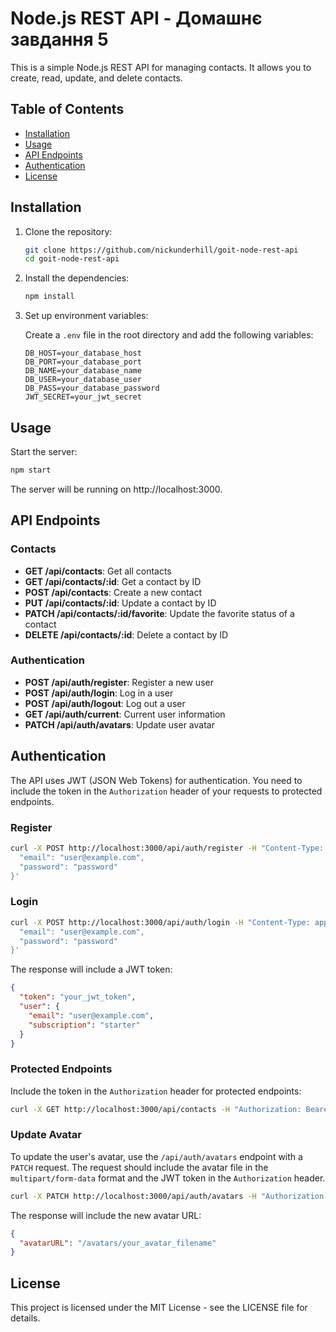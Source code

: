 # Node.js REST API - Домашнє завдання 5

This is a simple Node.js REST API for managing contacts. It allows you to
create, read, update, and delete contacts.

## Table of Contents

- [Installation](#installation)
- [Usage](#usage)
- [API Endpoints](#api-endpoints)
- [Authentication](#authentication)
- [License](#license)

## Installation

1. Clone the repository:

   ```sh
   git clone https://github.com/nickunderhill/goit-node-rest-api
   cd goit-node-rest-api
   ```

2. Install the dependencies:

   ```sh
   npm install
   ```

3. Set up environment variables:

   Create a `.env` file in the root directory and add the following variables:

   ```env
   DB_HOST=your_database_host
   DB_PORT=your_database_port
   DB_NAME=your_database_name
   DB_USER=your_database_user
   DB_PASS=your_database_password
   JWT_SECRET=your_jwt_secret
   ```

## Usage

Start the server:

```sh
npm start
```

The server will be running on http://localhost:3000.

## API Endpoints

### Contacts

- **GET /api/contacts**: Get all contacts
- **GET /api/contacts/:id**: Get a contact by ID
- **POST /api/contacts**: Create a new contact
- **PUT /api/contacts/:id**: Update a contact by ID
- **PATCH /api/contacts/:id/favorite**: Update the favorite status of a contact
- **DELETE /api/contacts/:id**: Delete a contact by ID

### Authentication

- **POST /api/auth/register**: Register a new user
- **POST /api/auth/login**: Log in a user
- **POST /api/auth/logout**: Log out a user
- **GET /api/auth/current**: Current user information
- **PATCH /api/auth/avatars**: Update user avatar

## Authentication

The API uses JWT (JSON Web Tokens) for authentication. You need to include the
token in the `Authorization` header of your requests to protected endpoints.

### Register

```sh
curl -X POST http://localhost:3000/api/auth/register -H "Content-Type: application/json" -d '{
  "email": "user@example.com",
  "password": "password"
}'
```

### Login

```sh
curl -X POST http://localhost:3000/api/auth/login -H "Content-Type: application/json" -d '{
  "email": "user@example.com",
  "password": "password"
}'
```

The response will include a JWT token:

```json
{
  "token": "your_jwt_token",
  "user": {
    "email": "user@example.com",
    "subscription": "starter"
  }
}
```

### Protected Endpoints

Include the token in the `Authorization` header for protected endpoints:

```sh
curl -X GET http://localhost:3000/api/contacts -H "Authorization: Bearer your_jwt_token"
```

### Update Avatar

To update the user's avatar, use the `/api/auth/avatars` endpoint with a `PATCH`
request. The request should include the avatar file in the `multipart/form-data`
format and the JWT token in the `Authorization` header.

```sh
curl -X PATCH http://localhost:3000/api/auth/avatars -H "Authorization: Bearer your_jwt_token" -F "avatar=@path_to_your_avatar_file"
```

The response will include the new avatar URL:

```json
{
  "avatarURL": "/avatars/your_avatar_filename"
}
```

## License

This project is licensed under the MIT License - see the LICENSE file for
details.
